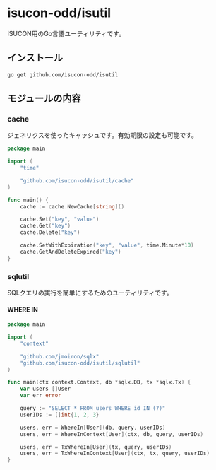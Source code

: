 # isucon-odd/isutil

ISUCON用のGo言語ユーティリティです。

## インストール

```sh
go get github.com/isucon-odd/isutil
```

## モジュールの内容

### cache

ジェネリクスを使ったキャッシュです。有効期限の設定も可能です。

```go
package main

import (
	"time"

	"github.com/isucon-odd/isutil/cache"
)

func main() {
	cache := cache.NewCache[string]()

	cache.Set("key", "value")
	cache.Get("key")
	cache.Delete("key")

	cache.SetWithExpiration("key", "value", time.Minute*10)
	cache.GetAndDeleteExpired("key")
}
```

### sqlutil

SQLクエリの実行を簡単にするためのユーティリティです。

#### WHERE IN

```go
package main

import (
	"context"

	"github.com/jmoiron/sqlx"
	"github.com/isucon-odd/isutil/sqlutil"
)

func main(ctx context.Context, db *sqlx.DB, tx *sqlx.Tx) {
	var users []User
	var err error

	query := "SELECT * FROM users WHERE id IN (?)"
	userIDs := []int{1, 2, 3}

	users, err = WhereIn[User](db, query, userIDs)
	users, err = WhereInContext[User](ctx, db, query, userIDs)

	users, err = TxWhereIn[User](tx, query, userIDs)
	users, err = TxWhereInContext[User](ctx, tx, query, userIDs)
}
```
